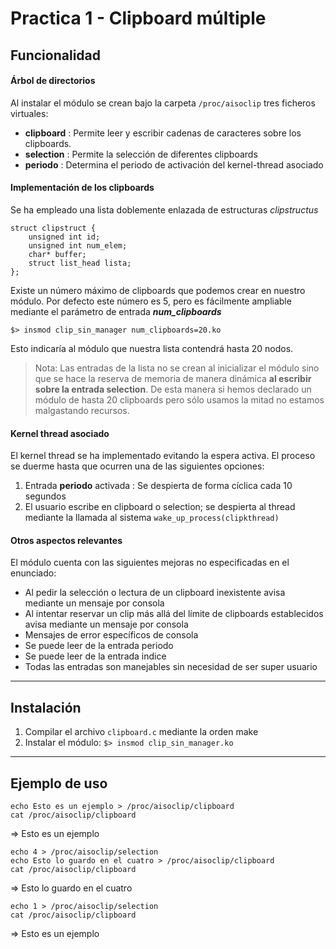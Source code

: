 Practica 1 - Clipboard múltiple
=========================


Funcionalidad
-----------------

#### Árbol de directorios

Al instalar el módulo se crean bajo la carpeta ```/proc/aisoclip``` tres ficheros virtuales:

 - **clipboard** : Permite leer y escribir cadenas de caracteres sobre los clipboards.
 - **selection** : Permite la selección de diferentes clipboards
 - **periodo** : Determina el periodo de activación del kernel-thread asociado

#### Implementación de los clipboards

Se ha empleado una lista doblemente enlazada de estructuras _clipstructus_

    struct clipstruct {
        unsigned int id;
        unsigned int num_elem;
        char* buffer;
        struct list_head lista;
    };

Existe un número máximo de clipboards que podemos crear en nuestro módulo. Por defecto este número es 5, pero es fácilmente ampliable mediante el parámetro de entrada ***num_clipboards***

    $> insmod clip_sin_manager num_clipboards=20.ko

Esto indicaría al módulo que nuestra lista contendrá hasta 20 nodos.   

> Nota: Las entradas de la lista no se crean al inicializar el módulo sino que se hace la reserva de memoria de manera dinámica **al escribir sobre la entrada selection**. De esta manera si hemos declarado un módulo de hasta 20 clipboards pero sólo usamos la mitad no estamos malgastando recursos.

#### Kernel thread asociado

El kernel thread se ha implementado evitando la espera activa. El proceso se duerme hasta que ocurren una de las siguientes opciones:

1. Entrada **periodo** activada : Se despierta de forma cíclica cada 10 segundos
2. El usuario escribe en clipboard o selection; se despierta al thread mediante la llamada al sistema ```wake_up_process(clipkthread)```

#### Otros aspectos relevantes

El módulo cuenta con las siguientes mejoras no especificadas en el enunciado:

 - Al pedir la selección o lectura de un clipboard inexistente avisa mediante un mensaje por consola
 - Al intentar reservar un clip más allá del límite de clipboards establecidos avisa mediante un mensaje por consola
 - Mensajes de error específicos de consola
 - Se puede leer de la entrada periodo 
 - Se puede leer de la entrada indice 
 - Todas las entradas son manejables sin necesidad de ser super usuario

***

Instalación
-----------

1. Compilar el archivo ```clipboard.c``` mediante la orden make
2. Instalar el módulo: ```$> insmod clip_sin_manager.ko```

***

Ejemplo de uso
--------------------

    echo Esto es un ejemplo > /proc/aisoclip/clipboard
    cat /proc/aisoclip/clipboard

=> Esto es un ejemplo

    echo 4 > /proc/aisoclip/selection
    echo Esto lo guardo en el cuatro > /proc/aisoclip/clipboard
    cat /proc/aisoclip/clipboard

=> Esto lo guardo en el cuatro

    echo 1 > /proc/aisoclip/selection
    cat /proc/aisoclip/clipboard

=> Esto es un ejemplo
